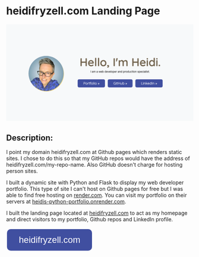 # heidifryzell.com Landing Page

<img src="./images/screenshot.png" alt="screenshot of homepage on heidifryzell.com" />

## Description:

I point my domain heidifryzell.com at Github pages which renders static sites. I chose to do this so that my GitHub repos would have the address of heidifryzell.com/my-repo-name. Also GitHub doesn't charge for hosting person sites.

I built a dynamic site with Python and Flask to display my web developer portfolio. This type of site I can't host on Github pages for free but I was able to find free hosting on [render.com](render.com). You can visit my portfolio on their servers at [heidis-python-portfolio.onrender.com](https://heidis-python-portfolio.onrender.com/).

I built the landing page located at [heidifryzell.com](https://heidifryzell.com) to act as my homepage and direct visitors to my portfolio, Github repos and LinkedIn profile.

<a href="https://heidifryzell.com">
<button style="background-color: #404fa0;
  border: none;
  color: white;
  padding: 15px 32px;
  text-align: center;
  text-decoration: none;
  display: inline-block;
  font-size: 1.5rem;
  margin: 4px 2px;
  border-radius: 10px;
  cursor: pointer;">heidifryzell.com</button></a>

